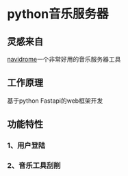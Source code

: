 # python音乐服务器

## 灵感来自

[navidrome](https://github.com/navidrome/navidrome)一个非常好用的音乐服务器工具

## 工作原理

基于python Fastapi的web框架开发

## 功能特性

### 1、用户登陆

### 2、音乐工具刮削